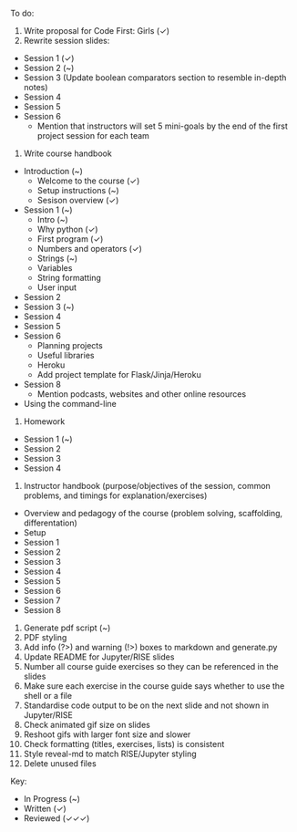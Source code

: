To do:
1. Write proposal for Code First: Girls (✓)
1. Rewrite session slides:
  - Session 1 (✓)
  - Session 2 (~)
  - Session 3 (Update boolean comparators section to resemble in-depth notes)
  - Session 4
  - Session 5
  - Session 6
    - Mention that instructors will set 5 mini-goals by the end of the first project session for each team
1. Write course handbook
  - Introduction (~)
    - Welcome to the course (✓)
    - Setup instructions (~)
    - Sesison overview (✓)
  - Session 1 (~)
    - Intro (~)
    - Why python (✓)
    - First program (✓)
    - Numbers and operators (✓)
    - Strings (~)
    - Variables
    - String formatting
    - User input
  - Session 2
  - Session 3 (~)
  - Session 4
  - Session 5
  - Session 6
    - Planning projects
    - Useful libraries
    - Heroku
    - Add project template for Flask/Jinja/Heroku
  - Session 8 
    - Mention podcasts, websites and other online resources
  - Using the command-line
1. Homework
  - Session 1 (~)
  - Session 2 
  - Session 3 
  - Session 4
1. Instructor handbook (purpose/objectives of the session, common problems, and timings for explanation/exercises)
  - Overview and pedagogy of the course (problem solving, scaffolding, differentation)
  - Setup
  - Session 1
  - Session 2
  - Session 3
  - Session 4
  - Session 5
  - Session 6
  - Session 7 
  - Session 8
1. Generate pdf script (~)
1. PDF styling
1. Add info (?>) and warning (!>) boxes to markdown and generate.py
1. Update README for Jupyter/RISE slides
1. Number all course guide exercises so they can be referenced in the slides
1. Make sure each exercise in the course guide says whether to use the shell or a file
1. Standardise code output to be on the next slide and not shown in Jupyter/RISE
1. Check animated gif size on slides
1. Reshoot gifs with larger font size and slower
1. Check formatting (titles, exercises, lists) is consistent
1. Style reveal-md to match RISE/Jupyter styling
1. Delete unused files


Key:
- In Progress (~)
- Written (✓)
- Reviewed (✓✓✓)